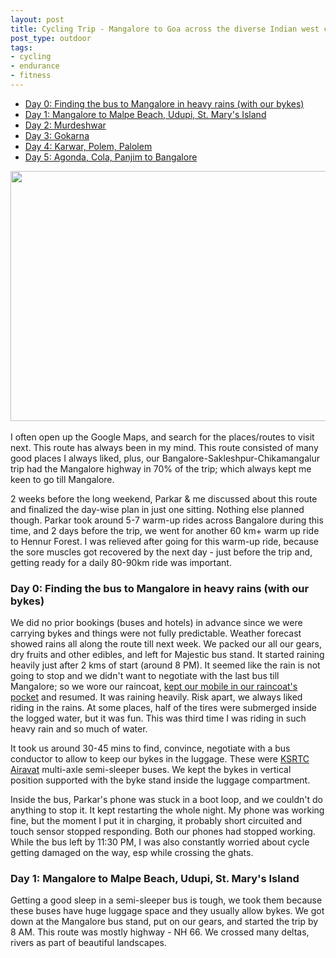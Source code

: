 ```yaml
---
layout: post
title: Cycling Trip - Mangalore to Goa across the diverse Indian west coast - 430+ km
post_type: outdoor
tags:
- cycling
- endurance
- fitness
---
```


<ul>
	<li><a href="#section_1">Day 0: Finding the bus to Mangalore in heavy rains (with our bykes)</a></li>
	<li><a href="#section_2">Day 1: Mangalore to Malpe Beach, Udupi, St. Mary's Island</a></li>
	<li><a href="#section_3">Day 2: Murdeshwar</a></li>
	<li><a href="#section_4">Day 3: Gokarna</a></li>
	<li><a href="#section_5">Day 4: Karwar, Polem, Palolem</a></li>
	<li><a href="#section_6">Day 5: Agonda, Cola, Panjim to Bangalore</a></li>
</ul>


<center><img class="img-responsive" src="{{ site.url }}/assets/images/cycling_trip/mangalore_goa/cover.jpg" style="width:586px;height:400px;" /></center>

<br>
I often open up the Google Maps, and search for the places/routes to visit next. This route has always been in my mind. This route consisted of many good places I always liked, plus, our Bangalore-Sakleshpur-Chikamangalur trip had the Mangalore highway in 70% of the trip; which always kept me keen to go till Mangalore.

2 weeks before the long weekend, Parkar & me discussed about this route and finalized the day-wise plan in just one sitting. Nothing else planned though. Parkar took around 5-7 warm-up rides across Bangalore during this time, and 2 days before the trip, we went for another 60 km+ warm up ride to Hennur Forest. I was relieved after going for this warm-up ride, because the sore muscles got recovered by the next day - just before the trip and, getting ready for a daily 80-90km ride was important.


<h3 id="section_1">Day 0: Finding the bus to Mangalore in heavy rains (with our bykes)</h3>
<p>
	<p>We did no prior bookings (buses and hotels) in advance since we were carrying bykes and things were not fully predictable. Weather forecast showed rains all along the route till next week. We packed our all our gears, dry fruits and other edibles, and left for Majestic bus stand. It started raining heavily just after 2 kms of start (around 8 PM). It seemed like the rain is not going to stop and we didn't want to negotiate with the last bus till Mangalore; so we wore our raincoat, <u>kept our mobile in our raincoat's pocket</u> and resumed. It was raining heavily. Risk apart, we always liked riding in the rains. At some places, half of the tires were submerged inside the logged water, but it was fun. This was third time I was riding in such heavy rain and so much of water.</p>
	<p>It took us around 30-45 mins to find, convince, negotiate with a bus conductor to allow to keep our bykes in the luggage. These were <a href="">KSRTC Airavat</a> multi-axle semi-sleeper buses. We kept the bykes in vertical position supported with the byke stand inside the luggage compartment.</p>
	<p>Inside the bus, Parkar's phone was stuck in a boot loop, and we couldn't do anything to stop it. It kept restarting the whole night. My phone was working fine, but the moment I put it in charging, it probably short circuited and touch sensor stopped responding. Both our phones had stopped working.
	While the bus left by 11:30 PM, I was also constantly worried about cycle getting damaged on the way, esp while crossing the ghats.</p>
</p>


<h3 id="section_2">Day 1: Mangalore to Malpe Beach, Udupi, St. Mary's Island</h3>
<p>
Getting a good sleep in a semi-sleeper bus is tough, we took them because these buses have huge luggage space and they usually allow bykes. We got down at the Mangalore bus stand, put on our gears, and started the trip by 8 AM. This route was mostly highway - NH 66. We crossed many deltas, rivers as part of beautiful landscapes.
</p>






















